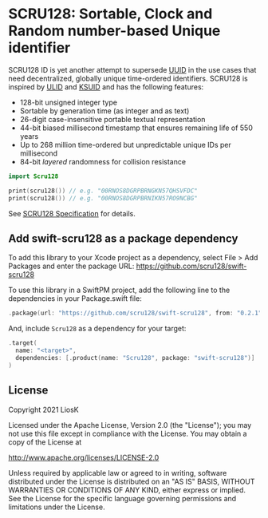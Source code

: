 # SCRU128: Sortable, Clock and Random number-based Unique identifier

SCRU128 ID is yet another attempt to supersede [UUID] in the use cases that need
decentralized, globally unique time-ordered identifiers. SCRU128 is inspired by
[ULID] and [KSUID] and has the following features:

- 128-bit unsigned integer type
- Sortable by generation time (as integer and as text)
- 26-digit case-insensitive portable textual representation
- 44-bit biased millisecond timestamp that ensures remaining life of 550 years
- Up to 268 million time-ordered but unpredictable unique IDs per millisecond
- 84-bit _layered_ randomness for collision resistance

```swift
import Scru128

print(scru128()) // e.g. "00RNOS8DGRPBRNGKN57QHSVFDC"
print(scru128()) // e.g. "00RNOS8DGRPBRNIKN57RO9NCBG"
```

See [SCRU128 Specification] for details.

[uuid]: https://en.wikipedia.org/wiki/Universally_unique_identifier
[ulid]: https://github.com/ulid/spec
[ksuid]: https://github.com/segmentio/ksuid
[scru128 specification]: https://github.com/scru128/spec

## Add swift-scru128 as a package dependency

To add this library to your Xcode project as a dependency, select File > Add
Packages and enter the package URL: https://github.com/scru128/swift-scru128

To use this library in a SwiftPM project, add the following line to the
dependencies in your Package.swift file:

```swift
.package(url: "https://github.com/scru128/swift-scru128", from: "0.2.1"),
```

And, include `Scru128` as a dependency for your target:

```swift
.target(
  name: "<target>",
  dependencies: [.product(name: "Scru128", package: "swift-scru128")]
)
```

## License

Copyright 2021 LiosK

Licensed under the Apache License, Version 2.0 (the "License"); you may not use
this file except in compliance with the License. You may obtain a copy of the
License at

http://www.apache.org/licenses/LICENSE-2.0

Unless required by applicable law or agreed to in writing, software distributed
under the License is distributed on an "AS IS" BASIS, WITHOUT WARRANTIES OR
CONDITIONS OF ANY KIND, either express or implied. See the License for the
specific language governing permissions and limitations under the License.
